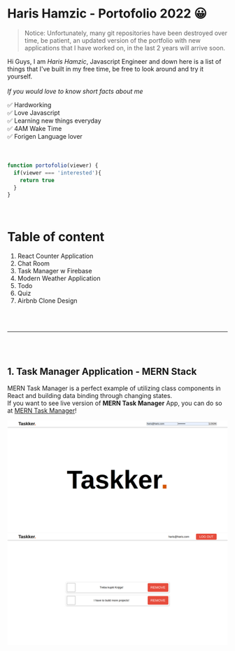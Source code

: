 # Haris Hamzic - Portofolio 2022 😀

> Notice: Unfortunately, many git repositories have been destroyed over time, be patient, an updated version of the portfolio with new applications that I have worked on, in the last 2 years will arrive soon.

Hi Guys, I am *Haris Hamzic*, Javascript Engineer and down here is a list of things that I've built in my free time, be free to look around and try it yourself.<br /> <br />
*If you would love to know short facts about me*

✅ Hardworking<br />
✅ Love Javascript<br />
✅ Learning new things everyday<br />
✅ 4AM Wake Time<br />
✅ Forigen Language lover<br />
<br /> <br />

```javascript
function portofolio(viewer) {
  if(viewer === 'interested'){
    return true
  }
}
```

<br /> 

# Table of content
1. React Counter Application
1. Chat Room
1. Task Manager w Firebase
1. Modern Weather Application
1. Todo 
1. Quiz 
1. Airbnb Clone Design

<br />
<br />

***

<br />
<br />

## 1. Task Manager Application - MERN Stack

MERN Task Manager is a perfect example of utilizing class components in React and building data binding through changing states. <br/>
If you want to see live version of **MERN Task Manager** App, you can do so at [MERN Task Manager](https://superb-biscuit-289d7d.netlify.app/)! <br/>

![Snapshot of Task Manager App](https://github.com/hamzic2019/frontend/blob/master/screenshot1.png?raw=true)
![Snapshot of Task Manager App](https://github.com/hamzic2019/frontend/blob/master/screenshot.png?raw=true)



<br /> <br /> <br />


